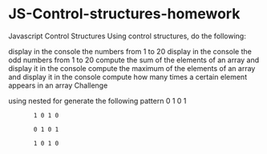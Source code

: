 # JS-Control-structures-homework

Javascript Control Structures
Using control structures, do the following:

display in the console the numbers from 1 to 20
display in the console the odd numbers from 1 to 20
compute the sum of the elements of an array and display it in the console
compute the maximum of the elements of an array and display it in the console 
compute how many times a certain element appears in an array
Challenge

using nested for generate the following pattern
           0 1 0 1

           1 0 1 0

           0 1 0 1

           1 0 1 0
